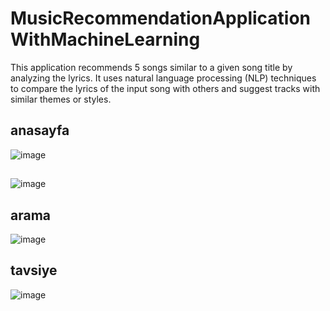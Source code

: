 # MusicRecommendationApplicationWithMachineLearning
 This application recommends 5 songs similar to a given song title by analyzing the lyrics. It uses natural language processing (NLP) techniques to compare the lyrics of the input song with others and suggest tracks with similar themes or styles.


## anasayfa
![image](https://github.com/user-attachments/assets/f1d72fb1-35f0-4f00-8fde-f44cc0ddcb0c)


##
![image](https://github.com/user-attachments/assets/395435da-353f-4515-ba12-8ef43ca6d548)


## arama 
![image](https://github.com/user-attachments/assets/c26c5c02-5ba8-4a7e-8ba4-0e2aa2b83977)



## tavsiye
![image](https://github.com/user-attachments/assets/f0a168a5-cc56-4012-af57-1f241aaebf51)


